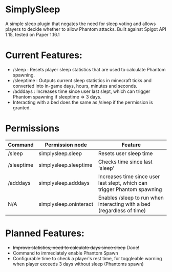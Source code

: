 # SimplySleep
 A simple sleep plugin that negates the need for sleep voting and allows players to decide whether to allow Phantom attacks.
 Built against Spigot API 1.15, tested on Paper 1.16.1

# Current Features: 
* /sleep : Resets player sleep statistics that are used to calculate Phantom spawning.
* /sleeptime : Outputs current sleep statistics in minecraft ticks and converted into in-game days, hours, minutes and seconds.
* /adddays <int> : Increases time since user last slept, which can trigger Phantom spawning if sleeptime => 3 days.
* Interacting with a bed does the same as /sleep if the permission is granted.

# Permissions
| Command | Permission node | Feature |
| ------------- | ------------- | ------------- |
| /sleep | simplysleep.sleep | Resets user sleep time | 
| /sleeptime | simplysleep.sleeptime | Checks time since last 'sleep' | 
| /adddays <int> | simplysleep.adddays | Increases time since user last slept, which can trigger Phantom spawning | 
| N/A | simplysleep.oninteract | Enables /sleep to run when interacting with a bed (regardless of time) |

# Planned Features: 
* ~~Improve statistics, need to calculate days since sleep~~ Done!
* Command to immediately enable Phantom Spawn
* Configurable time to check a player's rest time, for toggleable warning when player exceeds 3 days without sleep (Phantoms spawn)
